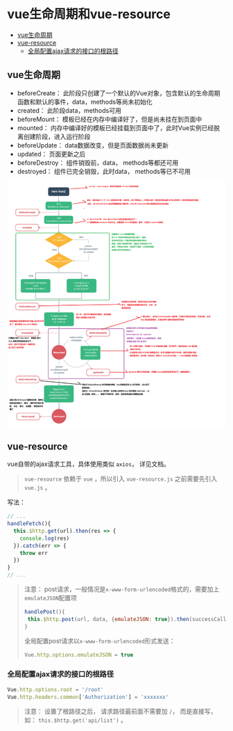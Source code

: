 # vue生命周期和vue-resource

- [vue生命周期](#vue%E7%94%9F%E5%91%BD%E5%91%A8%E6%9C%9F)
- [vue-resource](#vue-resource)
  - [全局配置ajax请求的接口的根路径](#%E5%85%A8%E5%B1%80%E9%85%8D%E7%BD%AEajax%E8%AF%B7%E6%B1%82%E7%9A%84%E6%8E%A5%E5%8F%A3%E7%9A%84%E6%A0%B9%E8%B7%AF%E5%BE%84)

## vue生命周期
- beforeCreate：  此阶段只创建了一个默认的Vue对象，包含默认的生命周期函数和默认的事件，data，methods等尚未初始化  
- created：       此阶段data，methods可用  
- beforeMount：   模板已经在内存中编译好了，但是尚未挂在到页面中
- mounted：       内存中编译好的模板已经挂载到页面中了，此时Vue实例已经脱离创建阶段，进入运行阶段
- beforeUpdate：  data数据改变，但是页面数据尚未更新
- updated：       页面更新之后
- beforeDestroy： 组件销毁前，data， methods等都还可用
- destroyed：     组件已完全销毁，此时data， methods等已不可用

![Vue lifecycle](./media/lifecycle.png)

## vue-resource
vue自带的ajax请求工具，具体使用类似 `axios`， 详见文档。
> `vue-resource` 依赖于  `vue` ，所以引入 `vue-resource.js` 之前需要先引入 `vue.js` 。

写法：  
```js
// ...
handleFetch(){
  this.$http.get(url).then(res => {
    console.log(res)
  }).catch(err => {
    throw err
  })
}
// ...
```

> 注意： post请求，一般情况是`x-www-form-urlencoded`格式的，需要加上`emulateJSON`配置项  
> ```js
> handlePost(){
>  this.$http.post(url, data, {emulateJSON: true}).then(successCallback, errorCallback)
> }
> ```
> 全局配置post请求以`x-www-form-urlencoded`形式发送：  
> ```js
> Vue.http.options.emulateJSON = true
> ```

### 全局配置ajax请求的接口的根路径
```js
Vue.http.options.root = '/root'
Vue.http.headers.common['Authorization'] = 'xxxxxxx'
```
> 注意： 设置了根路径之后， 请求路径最前面不需要加 `/`， 而是直接写， 如： `this.$http.get('api/list')` 。
